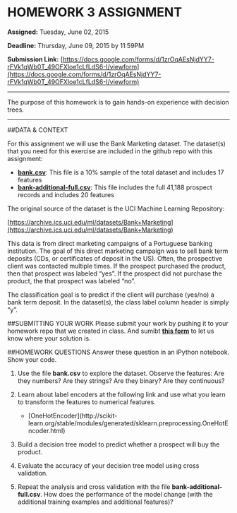 # HOMEWORK 3 ASSIGNMENT**Assigned:** Tuesday, June 02, 2015 
**Deadline:** Thursday, June 09, 2015 by 11:59PM
**Submission Link:** [https://docs.google.com/forms/d/1zrOqAEsNjdYY7-rFVk1qWb0T_49OFXloe1cLfLdS6-I/viewform](https://docs.google.com/forms/d/1zrOqAEsNjdYY7-rFVk1qWb0T_49OFXloe1cLfLdS6-I/viewform)

---The purpose of this homework is to gain hands-on experience with decision trees.

---##DATA & CONTEXT
For this assignment we will use the Bank Marketing dataset. The dataset(s) that you need for this exercise are included in the github repo with this assignment:
* **[bank.csv](bank.csv)**: This file is a 10% sample of the total dataset and includes 17 features* **[bank-additional-full.csv](bank-additional-full.csv)**: This file includes the full 41,188 prospect records andincludes 20 features
The original source of the dataset is the UCI Machine Learning Repository: 
[https://archive.ics.uci.edu/ml/datasets/Bank+Marketing](https://archive.ics.uci.edu/ml/datasets/Bank+Marketing)This data is from direct marketing campaigns of a Portuguese banking institution. The goal of this direct marketing campaign was to sell bank term deposits (CDs, or certificates of deposit in the US). Often, the prospective client was contacted multiple times. If the prospect purchased the product, then that prospect was labeled “yes”. If the prospect did not purchase the product, the that prospect was labeled “no”.
The classification goal is to predict if the client will purchase (yes/no) a bank term deposit. In the dataset(s), the class label column header is simply “y”.##SUBMITTING YOUR WORKPlease submit your work by pushing it to your homework repo that we created in class. And sumibt [**this form**](https://docs.google.com/forms/d/1zrOqAEsNjdYY7-rFVk1qWb0T_49OFXloe1cLfLdS6-I/viewform) to let us know where your solution is. ##HOMEWORK QUESTIONSAnswer these question in an iPython notebook. Show your code.
1. Use the file **bank.csv** to explore the dataset. Observe the features: Are they numbers? Are they strings? Are they binary? Are they continuous?2. Learn about label encoders at the following link and use what you learn to transform the features to numerical features.
    * [OneHotEncoder](http://scikit- learn.org/stable/modules/generated/sklearn.preprocessing.OneHotEncoder.html)3. Build a decision tree model to predict whether a prospect will buy the product.4. Evaluate the accuracy of your decision tree model using cross validation.
5. Repeat the analysis and cross validation with the file **bank-additional-full.csv**. How does the performance of the model change (with the additional training examples and additional features)?